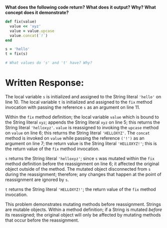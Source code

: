 **What does the following code return? What does it output? Why? What concept does it demonstrate?**

```ruby
def fix(value)
  value << 'xyz'
  value = value.upcase
  value.concat(`!`)
end

s = 'hello'
t = fix(s)

# What values do 's' and 't' have? Why? 
```
# Written Response:

The local variable `s` is initialized and assigned to the String literal `'hello'` on line 10. The local variable `t` is initialized and assigned to the `fix` method invocation with passing the reference `s` as an argument on line 11.

Within the `fix` method definition; the local variable `value` which is bound to the String literal `xyz`; appends the String literal `xyz` on line 5; this returns the String literal `'helloxyz'`.
`value` is reassigned to invoking the `upcase` method on `value` on line 6; this returns the String literal `'HELLOXYZ'`.
The `concat` method is invoked on `value` while passing the reference `('!')` as an argument on line 7; the return value is the String literal `'HELLOXYZ!'`; this is the return value of the `fix` method invocation.

`s` returns the String literal `'helloxyz'`; since `s` was mutated within the `fix` method definition before the reassignment on line 6; it affected the original object outside of the method. The mutated object disconnected from `s` during the reassignment; therefore; any changes that happen at the point of reassignment are ignored by `s`.

`t` returns the String literal `'HELLOXYZ!'`; the return value of the `fix` method invocation.

This problem demonstrates mutating methods before reassignment. Strings are mutable objects. Within a method definition; if a String is mutated *before* its reassigned; the original object will only be affected by mutating methods that occur before the reassignment.

